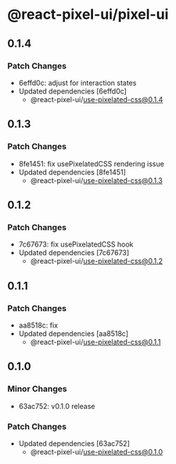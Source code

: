 # @react-pixel-ui/pixel-ui

## 0.1.4

### Patch Changes

- 6effd0c: adjust for interaction states
- Updated dependencies [6effd0c]
  - @react-pixel-ui/use-pixelated-css@0.1.4

## 0.1.3

### Patch Changes

- 8fe1451: fix usePixelatedCSS rendering issue
- Updated dependencies [8fe1451]
  - @react-pixel-ui/use-pixelated-css@0.1.3

## 0.1.2

### Patch Changes

- 7c67673: fix usePixelatedCSS hook
- Updated dependencies [7c67673]
  - @react-pixel-ui/use-pixelated-css@0.1.2

## 0.1.1

### Patch Changes

- aa8518c: fix
- Updated dependencies [aa8518c]
  - @react-pixel-ui/use-pixelated-css@0.1.1

## 0.1.0

### Minor Changes

- 63ac752: v0.1.0 release

### Patch Changes

- Updated dependencies [63ac752]
  - @react-pixel-ui/use-pixelated-css@0.1.0
